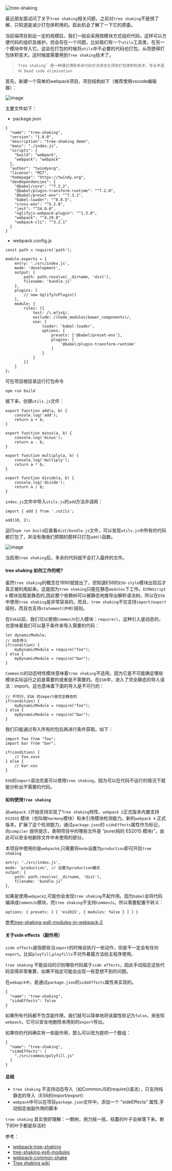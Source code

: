 ![tree-shaking](tree-shaking-imgs/61386722-5d6f5580-a8e7-11e9-8a48-158d70252f96.jpg)

最近朋友面试问了关于`tree shaking`相关问题，之前对`tree shaking`不是很了解，只知道是减少打包体积用的。趁此机会了解了一下它的原委。

当前端项目到达一定的规模后，我们一般会采用按模块方式组织代码，这样可以方便代码的组织及维护。但会存在一个问题，比如我们有一个`utils`工具类，在另一个模块中导入它。这会在打包的时候将`utils`中不必要的代码也打包，从而使得打包体积变大，这时候就需要用到`Tree shaking`技术了。



> ```
> Tree shaking` 是一种通过清除多余代码方式来优化项目打包体积的技术，专业术语叫`Dead code elimination
> ```

首先，新建一个简单的webpack项目，项目结构如下（推荐使用vscode编辑器）：

![image](tree-shaking-imgs/51820651-74a69080-2311-11e9-82c1-d65ebe0e972a.png)

主要文件如下：

- package.json

```
{
  "name": "tree-shaking",
  "version": "1.0.0",
  "description": "tree-shaking demo",
  "main": "./index.js",
  "scripts": {
    "build": "webpack",
    "webpack": "webpack"
  },
  "author": "twindyorg",
  "license": "MIT",
  "homepage": "https://twindy.org",
  "devDependencies": {
    "@babel/core": "^7.2.2",
    "@babel/plugin-transform-runtime": "^7.2.0",
    "@babel/preset-env": "^7.3.1",
    "babel-loader": "^8.0.5",
    "cross-env": "^5.2.0",
    "jest": "^24.0.0",
    "uglifyjs-webpack-plugin": "^1.3.0",
    "webpack": "^4.29.0",
    "webpack-cli": "^3.2.1"
  }
}
```

- webpack.config.js

```
const path = require('path');

module.exports = {
    entry: './src/index.js',
    mode: 'development',
    output: {
        path: path.resolve(__dirname, 'dist'),
        filename: 'bundle.js'
    },
    plugins: [
        // new UglifyJsPlugin()
    ],
    module: {
        rules: [{
            test: /\.m?js$/,
            exclude: /(node_modules|bower_components)/,
            use: {
                loader: 'babel-loader',
                options: {
                    presets: ['@babel/preset-env'],
                    plugins: [
                        '@babel/plugin-transform-runtime'
                    ]
                }
            }
        }]
    }
};
```

可在项目根目录运行打包命令

```
npm run build
```

接下来，创建`utils.js`文件：

```
export function add(a, b) {
	console.log('add');
	return a + b;
}

export function minus(a, b) {
	console.log('minus');
	return a - b;
}

export function multiply(a, b) {
	console.log('multiply');
	return a * b;
}

export function divide(a, b) {
	console.log('divide');
	return a / b;
}
```

`index.js`文件中导入`utils.js`的`add`方法并调用：

```
import { add } from './utils';

add(10, 2);
```

运行`npm run build`后查看`dist/bundle.js`文件，可以发现`utils.js`中所有的代码都打包了，并没有像我们预期的那样只打包`add()`函数。

![image](tree-shaking-imgs/51828631-f523bc00-2326-11e9-8cf6-da20f96febcb.png)

当启用`tree shaking`后，多余的代码就不会打入最终的文件。

#### tree shaking 如何工作的呢?

虽然`tree shaking`的概念在1990就提出了，但知道ES6的`ES6-style`模块出现后才真正被利用起来。这是因为`tree shaking`只能在静态`modules`下工作。`ECMAScript 6` 模块加载是静态的,因此整个依赖树可以被静态地推导出解析语法树。所以在`ES6`中使用`tree shaking`是非常容易的。而且，`tree shaking`不仅支持`import/export`级别，而且也支持`statement(声明)`级别。

在`ES6`以前，我们可以使用`CommonJS`引入模块：`require()`，这种引入是动态的，也意味着我们可以基于条件来导入需要的代码：

```
let dynamicModule;
// 动态导入
if(condition) {
    myDynamicModule = require("foo");
} else {
    myDynamicModule = require("bar");
}
```

`CommonJS`的动态特性模块意味着`tree shaking`不适用。因为它是不可能确定哪些模块实际运行之前是需要的或者是不需要的。在`ES6`中，进入了完全静态的导入语法：import。这也意味着下面的导入是不可行的：

```
// 不可行，ES6 的import是完全静态的
if(condition) {
    myDynamicModule = require("foo");
} else {
    myDynamicModule = require("bar");
}
```

我们只能通过导入所有的包后再进行条件获取。如下：

```
import foo from "foo";
import bar from "bar";

if(condition) {
    // foo.xxxx
} else {
    // bar.xxx
}
```

`ES6`的`import`语法完美可以使用`tree shaking`，因为可以在代码不运行的情况下就能分析出不需要的代码。

#### 如何使用`Tree shaking`

从`webpack 2`开始支持实现了`Tree shaking`特性，`webpack 2`正式版本内置支持`ES2015` 模块（也叫做`harmony`模块）和未引用模块检测能力。新的`webpack 4` 正式版本，扩展了这个检测能力，通过`package.json`的 `sideEffects`属性作为标记，向`compiler` 提供提示，表明项目中的哪些文件是 “pure(纯的 ES2015 模块)”，由此可以安全地删除文件中未使用的部分。

本项目中使用的是`webpack4`,只需要将`mode`设置为`production`即可开启`tree shaking`

```
entry: './src/index.js',
mode: 'production', // 设置为production模式
output: {
	path: path.resolve(__dirname, 'dist'),
	filename: 'bundle.js'
},
```

如果是使用`webpack2`,可能你会发现`tree shaking`不起作用。因为`babel`会将代码编译成`CommonJs`模块，而`tree shaking`不支持`CommonJs`。所以需要配置不转义：

```
options: { presets: [ [ 'es2015', { modules: false } ] ] }
```

[参考tree-shaking-es6-modules-in-webpack-2](https://medium.freecodecamp.org/tree-shaking-es6-modules-in-webpack-2-1add6672f31b)

#### 关于side effects（副作用）

`side effects`是指那些当`import`的时候会执行一些动作，但是不一定会有任何`export`。比如`ployfill`,`ployfills`不对外暴露方法给主程序使用。

`tree shaking` 不能自动的识别哪些代码属于`side effects`，因此手动指定这些代码显得非常重要，如果不指定可能会出现一些意想不到的问题。

在`webapck中`，是通过`package.json`的`sideEffects`属性来实现的。

```
{
  "name": "tree-shaking",
  "sideEffects": false
}
```

如果所有代码都不包含副作用，我们就可以简单地将该属性标记为`false`，来告知 `webpack`，它可以安全地删除未用到的`export`导出。

如果你的代码确实有一些副作用，那么可以改为提供一个数组：

```
{
  "name": "tree-shaking",
  "sideEffects": [
    "./src/common/polyfill.js"
  ]
}
```

#### 总结

- `tree shaking` 不支持动态导入（如CommonJS的require()语法），只支持纯静态的导入（ES6的import/export）
- `webpack`中可以在项目`package.json`文件中，添加一个 “sideEffects” 属性,手动指定由副作用的脚本

`tree shaking` 其实很好理解：一颗树，用力摇一摇，枯萎的叶子会掉落下来。剩下的叶子都是存活的

参考：

- [webpack-tree-shaking](https://webpack.js.org/guides/tree-shaking/#src/components/Sidebar/Sidebar.jsx)
- [tree-shaking-es6-modules](https://medium.freecodecamp.org/tree-shaking-es6-modules-in-webpack-2-1add6672f31b)
- [webpack-common-shake](https://github.com/indutny/webpack-common-shake)
- [Tree shaking wiki](https://en.wikipedia.org/wiki/Tree_shaking)
